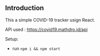 ## Introduction

This a simple COVID-19 tracker usign React.

APi used :  https://covid19.mathdro.id/api

Setup:
- run ```npm i && npm start```
